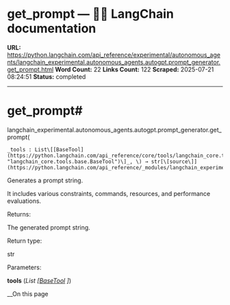 # get_prompt — 🦜🔗 LangChain  documentation

**URL:** https://python.langchain.com/api_reference/experimental/autonomous_agents/langchain_experimental.autonomous_agents.autogpt.prompt_generator.get_prompt.html
**Word Count:** 22
**Links Count:** 122
**Scraped:** 2025-07-21 08:24:51
**Status:** completed

---

# get\_prompt\#

langchain\_experimental.autonomous\_agents.autogpt.prompt\_generator.get\_prompt\(

    _tools : List\[[BaseTool](https://python.langchain.com/api_reference/core/tools/langchain_core.tools.base.BaseTool.html#langchain_core.tools.base.BaseTool "langchain_core.tools.base.BaseTool")\]_, \) → str[\[source\]](https://python.langchain.com/api_reference/_modules/langchain_experimental/autonomous_agents/autogpt/prompt_generator.html#get_prompt)\#     

Generates a prompt string.

It includes various constraints, commands, resources, and performance evaluations.

Returns:     

The generated prompt string.

Return type:     

str

Parameters:     

**tools** \(_List_ _\[_[_BaseTool_](https://python.langchain.com/api_reference/core/tools/langchain_core.tools.base.BaseTool.html#langchain_core.tools.base.BaseTool "langchain_core.tools.base.BaseTool") _\]_\)

__On this page